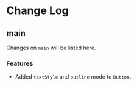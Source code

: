 # Change Log

## main

Changes on `main` will be listed here.

### Features

-   Added `textStyle` and `outline` mode to `Button`.
